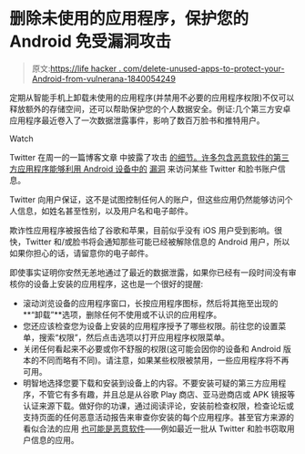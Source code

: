 # 删除未使用的应用程序，保护您的 Android 免受漏洞攻击

> 原文:[https://life hacker . com/delete-unused-apps-to-protect-your-Android-from-vulnerana-1840054249](https://lifehacker.com/delete-unused-apps-to-protect-your-android-from-vulnera-1840054249)

定期从智能手机上卸载未使用的应用程序(并禁用不必要的应用程序权限)不仅可以释放额外的存储空间，还可以帮助保护您的个人数据安全。例证:几个第三方安卓应用程序最近卷入了一次数据泄露事件，影响了数百万脸书和推特用户。

Watch

Twitter 在周一的一篇博客文章 中披露了攻击 [的细节。许多包含恶意软件的第三方应用程序能够利用 Android 设备中的](https://help.twitter.com/en/sdk-issue) [漏洞](https://lifehacker.com/this-new-android-malware-can-survive-a-factory-reset-1839471462) 来访问某些 Twitter 和脸书账户信息。

Twitter 向用户保证，这不是试图控制任何人的账户，但这些应用仍然能够访问个人信息，如姓名甚至性别，以及用户名和电子邮件。

欺诈性应用程序被报告给了谷歌和苹果，目前似乎没有 iOS 用户受到影响。很快，Twitter 和/或脸书将会通知那些可能已经被解除信息的 Android 用户，所以如果你担心的话，请留意你的电子邮件。

即使事实证明你安然无恙地通过了最近的数据泄露，如果你已经有一段时间没有审核你的设备上安装的应用程序，这也是一个很好的提醒:

*   滚动浏览设备的应用程序窗口，长按应用程序图标，然后将其拖至出现的**“卸载”**选项，删除任何不使用或不认识的应用程序。
*   您还应该检查您为设备上安装的应用程序授予了哪些权限。前往您的设置菜单，搜索“权限”，然后点击选项以打开应用程序权限菜单。
*   关闭任何看起来不必要或你不舒服的权限(这可能会因你的设备和 Android 版本的不同而略有不同)。请注意，如果某些权限被禁用，一些应用程序将不再可用。
*   明智地选择您要下载和安装到设备上的内容。不要安装可疑的第三方应用程序，不管它有多有趣，并且总是从谷歌 Play 商店、亚马逊商店或 APK 镜报等认证来源下载。做好你的功课，通过阅读评论，安装前检查权限，检查论坛或支持页面的任何恶意活动报告来审查你安装的每个应用程序。甚至官方来源的看似合法的应用 [也可能是恶意软件](https://lifehacker.com/delete-these-malware-laden-apps-from-your-android-right-1833293923)——例如最近一批从 Twitter 和脸书窃取用户信息的应用。